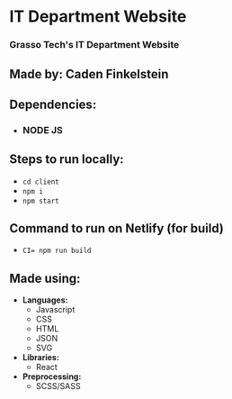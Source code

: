 # IT Department Website

### Grasso Tech's IT Department Website
## Made by: Caden Finkelstein

## Dependencies:
* ### NODE JS

## Steps to run locally:
* ```cd client```
* ```npm i```
* ```npm start```

## Command to run on Netlify (for build)
* ```CI= npm run build```

## Made using:
* <b>Languages:</b>
    - Javascript
    - CSS
    - HTML
    - JSON
    - SVG
* <b>Libraries:</b>
    - React
* <b>Preprocessing:</b>
    - SCSS/SASS